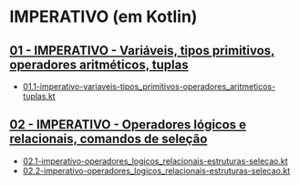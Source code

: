 
# IMPERATIVO (em Kotlin)

## [01 - IMPERATIVO - Variáveis, tipos primitivos, operadores aritméticos, tuplas](conceitos/01.1-imperativo-variaveis-tipos_primitivos-operadores_aritmeticos-tuplas.md)
- [01.1-imperativo-variaveis-tipos_primitivos-operadores_aritmeticos-tuplas.kt](exercicios/01.1-imperativo-variaveis-tipos_primitivos-operadores_aritmeticos-tuplas.kt)

## [02 - IMPERATIVO - Operadores lógicos e relacionais, comandos de seleção](conceitos/02-imperativo-operadores_logicos_relacionais-estruturas-selecao.md)
- [02.1-imperativo-operadores_logicos_relacionais-estruturas-selecao.kt](exercicios/02.1-imperativo-operadores_logicos_relacionais-estruturas-selecao.kt)
- [02.2-imperativo-operadores_logicos_relacionais-estruturas-selecao.kt](exercicios/02.2-imperativo-operadores_logicos_relacionais-estruturas-selecao.kt)
